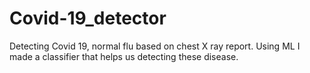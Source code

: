 # Covid-19_detector

Detecting Covid 19, normal flu based on chest X ray report. Using ML I made a classifier that helps us detecting these disease.
